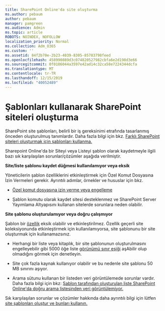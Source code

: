 ```yaml
---
title: SharePoint Online'da site oluşturma
ms.author: pebaum
author: pebaum
manager: pamgreen
ms.audience: Admin
ms.topic: article
ROBOTS: NOINDEX, NOFOLLOW
localization_priority: Normal
ms.collection: Adm_O365
ms.custom: ''
ms.assetid: 84f2b70e-2b23-4039-8305-85783798feed
ms.openlocfilehash: 458990889d3c074820527982cbfa6e2d198d3e66
ms.sourcegitcommit: 0f0186044a3597e42ad14c32ca58e7224344dcfa
ms.translationtype: MT
ms.contentlocale: tr-TR
ms.lasthandoff: 12/15/2019
ms.locfileid: "40052489"
---
```

# <a name="create-sharepoint-sites-using-templates"></a>Şablonları kullanarak SharePoint siteleri oluşturma

SharePoint site şablonları, belirli bir iş gereksinimi etrafında tasarlanmış önceden oluşturulmuş tanımlardır. Daha fazla bilgi için bkz. [Farklı SharePoint siteleri oluşturmak için şablonları kullanma.](https://support.office.com/article/using-templates-to-create-different-kinds-of-sharepoint-sites-449eccec-ff99-4cf3-b62e-dcfee37e8da4)

Sharepoint Online'da bir Siteyi veya Listeyi şablon olarak kaydetmeyle ilgili bazı sık karşılaşılan sorunlar/çözümler aşağıda verilmiştir. 

**Site/liste şablonu kaydet düğmesi kullanılamıyor veya eksik**

Yöneticilerin şablon özelliklerini etkinleştirmek için Özel Komut Dosyasına İzin Vermeleri gerekir. Ayrıntılı adımlar, örnekler ve hususlar için bkz. 

- [Özel komut dosyasına izin verme veya engelleme](https://docs.microsoft.com/sharepoint/allow-or-prevent-custom-script)

- Şablon komutu olarak kaydet sitesi desteklenmez ve SharePoint Server Yayımlama Altyapısını kullanan sitelerde sorunlara neden olabilir.

**Site şablonu oluşturulamıyor veya doğru çalışmıyor**

Şablon bir [özellik](https://social.technet.microsoft.com/wiki/contents/articles/14423.sharepoint-2013-existing-features-guid.aspx) eksik olabilir ve etkinleştirilmez. Özellik geçerli site koleksiyonunda etkinleştirmek için kullanılamıyorsa, site şablonunu bir site oluşturmak için kullanamazsınız.

- Herhangi bir liste veya kitaplık, bir site şablonunun oluşturulmasını engelleyebilir gibi 5000 öğe liste [görünümü sınır eşiği](https://support.office.com/article/Manage-large-lists-and-libraries-in-SharePoint-B8588DAE-9387-48C2-9248-C24122F07C59) aşAbilir olup olmadığını görmek için denetleyin.

- Site çok fazla kaynak kullanıyor olabilir ve bu nedenle site şablonu 50 MB sınırını aşıyor.


- Arama sütunu kullanan bir listeden veri görüntülemede sorunlar vardır. Daha fazla bilgi için bkz: [Şablon tarafından oluşturulan liste SharePoint Online'da doğru arama listesinden veri görüntülemiyor.](https://docs.microsoft.com/sharepoint/support/lists-and-libraries/template-generated-list-incorrect-data)

Sık karşılaşılan sorunlar ve çözümler hakkında daha ayrıntılı bilgi için lütfen [site şablonları oluştur ve bunları kullanın.](https://support.office.com/article/Create-and-use-site-templates-60371B0F-00E0-4C49-A844-34759EBDD989)



